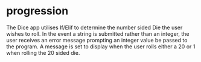 # progression

The Dice app utilises If/Elif to determine the number sided Die the user wishes to roll. In the event a string is submitted rather than an integer, the user receives an error message prompting an integer value be passed to the program. A message is set to display when the user rolls either a 20 or 1 when rolling the 20 sided die. 




